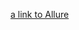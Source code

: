 [a link to Allure]([https://github.com/user/repo/blob/branch/other_file.md](http://localhost:9999/))
